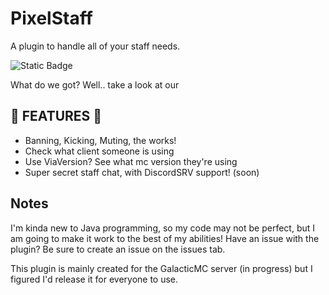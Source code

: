 # PixelStaff
A plugin to handle all of your staff needs.

![Static Badge](https://img.shields.io/badge/Release-1.0.0b?labelColor=red)


What do we got?
Well.. take a look at our

## 🌟 FEATURES 🌟
- Banning, Kicking, Muting, the works!
- Check what client someone is using
- Use ViaVersion? See what mc version they're using
- Super secret staff chat, with DiscordSRV support! (soon)

## Notes
I'm kinda new to Java programming, so my code may not be perfect, but I am going to make it work to the best of my abilities!
Have an issue with the plugin? Be sure to create an issue on the issues tab.

This plugin is mainly created for the GalacticMC server (in progress) but I figured I'd release it for everyone to use.